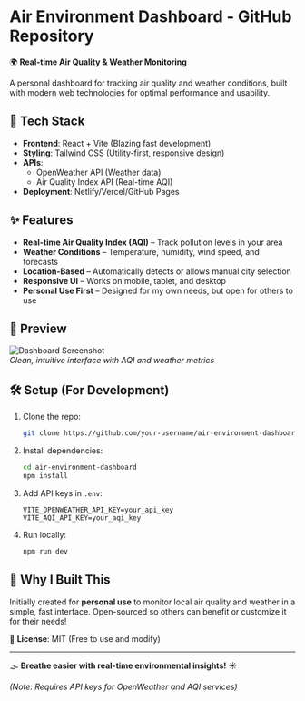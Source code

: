 # Air Environment Dashboard - GitHub Repository  

🌍 **Real-time Air Quality & Weather Monitoring**  

A personal dashboard for tracking air quality and weather conditions, built with modern web technologies for optimal performance and usability.  

## 🚀 Tech Stack  
- **Frontend**: React + Vite (Blazing fast development)  
- **Styling**: Tailwind CSS (Utility-first, responsive design)  
- **APIs**:  
  - OpenWeather API (Weather data)  
  - Air Quality Index API (Real-time AQI)  
- **Deployment**: Netlify/Vercel/GitHub Pages  

## ✨ Features  
- **Real-time Air Quality Index (AQI)** – Track pollution levels in your area  
- **Weather Conditions** – Temperature, humidity, wind speed, and forecasts  
- **Location-Based** – Automatically detects or allows manual city selection  
- **Responsive UI** – Works on mobile, tablet, and desktop  
- **Personal Use First** – Designed for my own needs, but open for others to use  

## 📸 Preview  
![Dashboard Screenshot](https://i.postimg.cc/Vk7wdbyb/Screenshot-2025-04-24-112232.png)  
*Clean, intuitive interface with AQI and weather metrics*  

## 🛠️ Setup (For Development)  
1. Clone the repo:  
   ```bash  
   git clone https://github.com/your-username/air-environment-dashboard.git  
   ```  
2. Install dependencies:  
   ```bash  
   cd air-environment-dashboard  
   npm install  
   ```  
3. Add API keys in `.env`:  
   ```env  
   VITE_OPENWEATHER_API_KEY=your_api_key  
   VITE_AQI_API_KEY=your_aqi_key  
   ```  
4. Run locally:  
   ```bash  
   npm run dev  
   ```  

## 🌟 Why I Built This  
Initially created for **personal use** to monitor local air quality and weather in a simple, fast interface. Open-sourced so others can benefit or customize it for their needs!  

📜 **License**: MIT (Free to use and modify)  

---

🌫️ **Breathe easier with real-time environmental insights!** ☀️  

*(Note: Requires API keys for OpenWeather and AQI services)*
